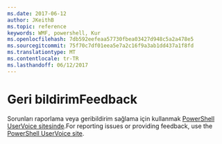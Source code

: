 ```yaml
---
ms.date: 2017-06-12
author: JKeithB
ms.topic: reference
keywords: WMF, powershell, Kur
ms.openlocfilehash: 7db592eefeaa57730fbea03427d948c5a2a478e5
ms.sourcegitcommit: 75f70c7df01eea5e7a2c16f9a3ab1dd437a1f8fd
ms.translationtype: MT
ms.contentlocale: tr-TR
ms.lasthandoff: 06/12/2017
---
```

# <a name="feedback"></a><span data-ttu-id="88421-102">Geri bildirim</span><span class="sxs-lookup"><span data-stu-id="88421-102">Feedback</span></span>
<span data-ttu-id="88421-103">Sorunları raporlama veya geribildirim sağlama için kullanmak [PowerShell UserVoice sitesinde](http://windowsserver.uservoice.com/forums/301869-powershell).</span><span class="sxs-lookup"><span data-stu-id="88421-103">For reporting issues or providing feedback, use the [PowerShell UserVoice site](http://windowsserver.uservoice.com/forums/301869-powershell).</span></span>

